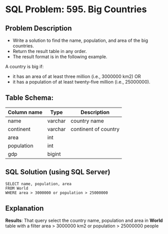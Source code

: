 # SQL Problem: 595. Big Countries

## Problem Description
- Write a solution to find the name, population, and area of the big countries.
- Return the result table in any order.
- The result format is in the following example.

A country is big if:
- it has an area of at least three million (i.e., 3000000 km2)
  OR
- it has a population of at least twenty-five million (i.e., 25000000).

## Table Schema:
| Column name | Type | Description |
|--------|----------------|------------------------|
|name| varchar | country name |
| continent   | varchar | continent of country |
| area        | int     | |
| population  | int     | |
| gdp         | bigint  | |

## SQL Solution (using SQL Server)
```
SELECT name, population, area
FROM World
WHERE area > 3000000 or population > 25000000
```

## Explanation
**Results**: That query select the country name, population and area in **World** table with a filter area > 3000000 km2 or population > 25000000 people
